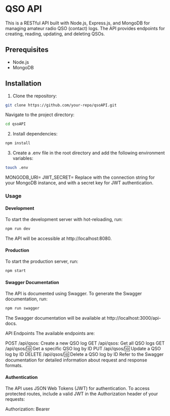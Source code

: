 # QSO API

This is a RESTful API built with Node.js, Express.js, and MongoDB for managing amateur radio QSO (contact) logs. The API provides endpoints for creating, reading, updating, and deleting QSOs.

## Prerequisites

- Node.js
- MongoDB

## Installation

1. Clone the repository:

```bash
git clone https://github.com/your-repo/qsoAPI.git
```

Navigate to the project directory:

```bash
cd qsoAPI
```

2. Install dependencies:

```bash
npm install
```

3. Create a .env file in the root directory and add the following environment variables:

```bash
touch .env
```

MONGODB_URI=<your-mongodb-uri>
JWT_SECRET=<your-jwt-secret>
Replace <your-mongodb-uri> with the connection string for your MongoDB instance, and <your-jwt-secret> with a secret key for JWT authentication.

### Usage

#### Development

To start the development server with hot-reloading, run:

```bash
npm run dev
```

The API will be accessible at http://localhost:8080.

#### Production

To start the production server, run:

```bash
npm start
```

#### Swagger Documentation

The API is documented using Swagger. To generate the Swagger documentation, run:

```bash
npm run swagger
```

The Swagger documentation will be available at http://localhost:3000/api-docs.

API Endpoints
The available endpoints are:

POST /api/qsos: Create a new QSO log
GET /api/qsos: Get all QSO logs
GET /api/qsos/:id: Get a specific QSO log by ID
PUT /api/qsos/:id: Update a QSO log by ID
DELETE /api/qsos/:id: Delete a QSO log by ID
Refer to the Swagger documentation for detailed information about request and response formats.

#### Authentication

The API uses JSON Web Tokens (JWT) for authentication. To access protected routes, include a valid JWT in the Authorization header of your requests:

Authorization: Bearer <your-jwt-token>
